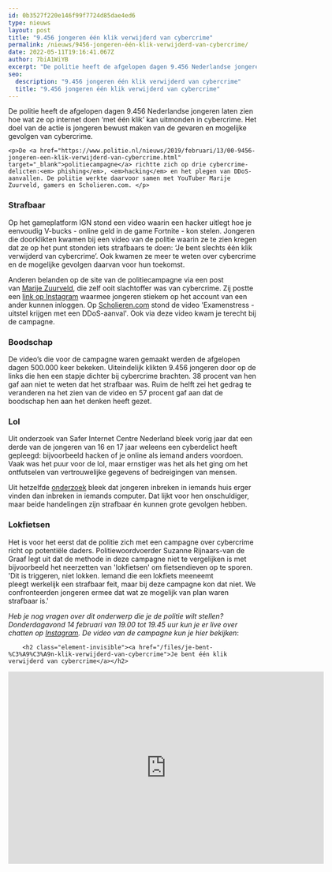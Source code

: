 ```yaml
---
id: 0b3527f220e146f99f7724d85dae4ed6
type: nieuws
layout: post
title: "9.456 jongeren één klik verwijderd van cybercrime"
permalink: /nieuws/9456-jongeren-één-klik-verwijderd-van-cybercrime/
date: 2022-05-11T19:16:41.067Z
author: 7biA1WiYB
excerpt: "De politie heeft de afgelopen dagen 9.456 Nederlandse jongeren laten zien hoe wat ze op internet doen ‘met één klik’ kan uitmonden in cybercrime. Het doel van de actie is jongeren bewust maken van de gevaren en mogelijke gevolgen van cybercrime.  "
seo:
  description: "9.456 jongeren één klik verwijderd van cybercrime"
  title: "9.456 jongeren één klik verwijderd van cybercrime"
---
```

De politie heeft de afgelopen dagen 9.456 Nederlandse jongeren laten zien hoe wat ze op internet doen ‘met één klik’ kan uitmonden in cybercrime. Het doel van de actie is jongeren bewust maken van de gevaren en mogelijke gevolgen van cybercrime.  

    <p>De <a href="https://www.politie.nl/nieuws/2019/februari/13/00-9456-jongeren-een-klik-verwijderd-van-cybercrime.html" target="_blank">politiecampagne</a> richtte zich op drie cybercrime-delicten:<em> phishing</em>, <em>hacking</em> en het plegen van DDoS- aanvallen. De politie werkte daarvoor samen met YouTuber Marije Zuurveld, gamers en Scholieren.com. </p>
<h3>Strafbaar</h3>
<p>Op het gameplatform IGN stond een video waarin een hacker uitlegt hoe je eenvoudig V-bucks - online geld in de game Fortnite - kon stelen. Jongeren die doorklikten kwamen bij een video van de politie waarin ze te zien kregen dat ze op het punt stonden iets strafbaars te doen: ‘Je bent slechts één klik verwijderd van cybercrime’. Ook kwamen ze meer te weten over cybercrime en de mogelijke gevolgen daarvan voor hun toekomst. </p>
<p>Anderen belanden op de site van de politiecampagne via een post van <a href="http://www.marijezuurveld.com/" target="_blank">Marije Zuurveld</a>, die zelf ooit slachtoffer was van cybercrime. Zij postte een <a href="https://www.instagram.com/p/Btx4t6oCYc9/?utm_source=ig_web_copy_link" target="_blank">link op Instagram</a> waarmee jongeren stiekem op het account van een ander kunnen inloggen. Op <a href="https://www.scholieren.com/" target="_blank">Scholieren.com</a> stond de video 'Examenstress - uitstel krijgen met een DDoS-aanval'. Ook via deze video kwam je terecht bij de campagne.</p>
<h3>Boodschap</h3>
<p>De video’s die voor de campagne waren gemaakt werden de afgelopen dagen 500.000 keer bekeken. Uiteindelijk klikten 9.456 jongeren door op de links die hen een stapje dichter bij cybercrime brachten. 38 procent van hen gaf aan niet te weten dat het strafbaar was. Ruim de helft zei het gedrag te veranderen na het zien van de video en 57 procent gaf aan dat de boodschap hen aan het denken heeft gezet.</p>
<h3>Lol</h3>
<p>Uit onderzoek van Safer Internet Centre Nederland bleek vorig jaar dat een derde van de jongeren van 16 en 17 jaar weleens een cyberdelict heeft gepleegd: bijvoorbeeld hacken of je online als iemand anders voordoen. Vaak was het puur voor de lol, maar ernstiger was het als het ging om het ontfutselen van vertrouwelijke gegevens of bedreigingen van mensen. </p>
<p>Uit hetzelfde <a href="https://7dagen.netlify.app/nieuws/dvd-stelen-erger-dan-illegaal-downloaden" target="_blank">onderzoek</a> bleek dat jongeren inbreken in iemands huis erger vinden dan inbreken in iemands computer. Dat lijkt voor hen onschuldiger, maar beide handelingen zijn strafbaar én kunnen grote gevolgen hebben.</p>
<h3>Lokfietsen</h3>
<p>Het is voor het eerst dat de politie zich met een campagne over cybercrime richt op potentiële daders. Politiewoordvoerder Suzanne Rijnaars-van de Graaf legt uit dat de methode in deze campagne niet te vergelijken is met bijvoorbeeld het neerzetten van 'lokfietsen' om fietsendieven op te sporen. 'Dit is triggeren, niet lokken. Iemand die een lokfiets meeneemt pleegt werkelijk een strafbaar feit, maar bij deze campagne kon dat niet. We confronteerden jongeren ermee dat wat ze mogelijk van plan waren strafbaar is.'</p>
<p><em>Heb je nog vragen over dit onderwerp die je de politie wilt stellen? Donderdagavond 14 februari van 19.00 tot 19.45 uur kun je er live over chatten op <a href="https://www.instagram.com/p/Bt0ex8cBMTm/" target="_blank">Instagram</a>. De video van de campagne kun je</em><em> hier bekijken</em>: <div class="media media-element-container media-default"><div id="file-536194" class="file file-video file-video-youtube">

        <h2 class="element-invisible"><a href="/files/je-bent-%C3%A9%C3%A9n-klik-verwijderd-van-cybercrime">Je bent één klik verwijderd van cybercrime</a></h2>
    
  
  <div class="content">
    <div class="media-youtube-video media-element file-default media-youtube-1">
  <iframe class="media-youtube-player" width="640" height="390" title="Je bent één klik verwijderd van cybercrime" src="https://www.youtube.com/embed/L8DqjJ1jgbA?wmode=opaque&controls=" name="Je bent één klik verwijderd van cybercrime" frameborder="0" allowfullscreen="">Video van Je bent één klik verwijderd van cybercrime</iframe>
</div>
  </div>

  
</div>
</div>  

